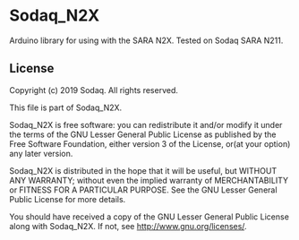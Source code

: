 # Sodaq_N2X

Arduino library for using with the SARA N2X. Tested on Sodaq SARA N211.


## License

Copyright (c) 2019 Sodaq.  All rights reserved.

This file is part of Sodaq_N2X.

Sodaq_N2X is free software: you can redistribute it and/or modify
it under the terms of the GNU Lesser General Public License as
published by the Free Software Foundation, either version 3 of
the License, or(at your option) any later version.

Sodaq_N2X is distributed in the hope that it will be useful,
but WITHOUT ANY WARRANTY; without even the implied warranty of
MERCHANTABILITY or FITNESS FOR A PARTICULAR PURPOSE. See the
GNU Lesser General Public License for more details.

You should have received a copy of the GNU Lesser General Public
License along with Sodaq_N2X.  If not, see
<http://www.gnu.org/licenses/>.
